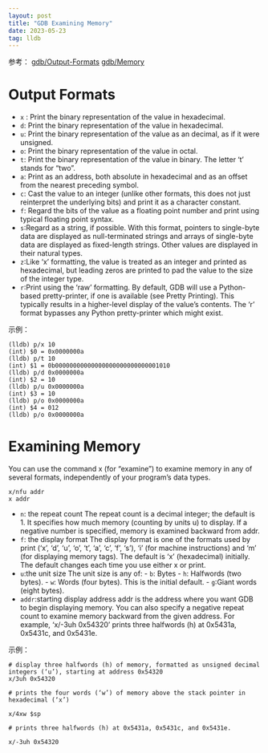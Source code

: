 ```yaml
---
layout: post
title: "GDB Examining Memory"
date: 2023-05-23
tag: lldb
---
```

参考：
[gdb/Output-Formats](https://sourceware.org/gdb/onlinedocs/gdb/Output-Formats.html)
[gdb/Memory](https://sourceware.org/gdb/onlinedocs/gdb/Memory.html#Memory)


# Output Formats

- `x` : Print the binary representation of the value in hexadecimal.
- `d`: Print the binary representation of the value in hexadecimal.
- `u`: Print the binary representation of the value as an decimal, as if it were unsigned.
- `o`: Print the binary representation of the value in octal.
- `t`: Print the binary representation of the value in binary. The letter ‘t’ stands for “two”.
- `a`: Print as an address, both absolute in hexadecimal and as an offset from the nearest preceding symbol. 
- `c`: Cast the value to an integer (unlike other formats, this does not just reinterpret the underlying bits) and print it as a character constant.
- `f`: Regard the bits of the value as a floating point number and print using typical floating point syntax.
- `s`:Regard as a string, if possible. With this format, pointers to single-byte data are displayed as null-terminated strings and arrays of single-byte data are displayed as fixed-length strings. Other values are displayed in their natural types.
- `z`:Like ‘x’ formatting, the value is treated as an integer and printed as hexadecimal, but leading zeros are printed to pad the value to the size of the integer type.
- `r`:Print using the ‘raw’ formatting. By default, GDB will use a Python-based pretty-printer, if one is available (see Pretty Printing). This typically results in a higher-level display of the value’s contents. The ‘r’ format bypasses any Python pretty-printer which might exist.


示例：
```
(lldb) p/x 10
(int) $0 = 0x0000000a
(lldb) p/t 10
(int) $1 = 0b00000000000000000000000000001010
(lldb) p/d 0x0000000a
(int) $2 = 10
(lldb) p/u 0x0000000a
(int) $3 = 10
(lldb) p/o 0x0000000a
(int) $4 = 012
(lldb) p/o 0x0000000a
```

# Examining Memory
You can use the command x (for “examine”) to examine memory in any of several formats, independently of your program’s data types.
```
x/nfu addr
x addr
```

- `n`: the repeat count
	The repeat count is a decimal integer; the default is 1. It specifies how much memory (counting by units u) to display. If a negative number is specified, memory is examined backward from addr.
- `f`: the display format
	The display format is one of the formats used by print (‘x’, ‘d’, ‘u’, ‘o’, ‘t’, ‘a’, ‘c’, ‘f’, ‘s’), ‘i’ (for machine instructions) and ‘m’ (for displaying memory tags). The default is ‘x’ (hexadecimal) initially. The default changes each time you use either x or print.
- `u`:the unit size
	The unit size is any of:
		- `b`: Bytes
		- `h`: Halfwords (two bytes).
		- `w`: Words (four bytes). This is the initial default.
		- `g`:Giant words (eight bytes).
- `addr`:starting display address
	addr is the address where you want GDB to begin displaying memory.
	You can also specify a negative repeat count to examine memory backward from the given address. For example, ‘x/-3uh 0x54320’ prints three halfwords (h) at 0x5431a, 0x5431c, and 0x5431e.
	
 示例：
 
```
# display three halfwords (h) of memory, formatted as unsigned decimal integers (‘u’), starting at address 0x54320
x/3uh 0x54320

# prints the four words (‘w’) of memory above the stack pointer in hexadecimal (‘x’)

x/4xw $sp

# prints three halfwords (h) at 0x5431a, 0x5431c, and 0x5431e.

x/-3uh 0x54320

```